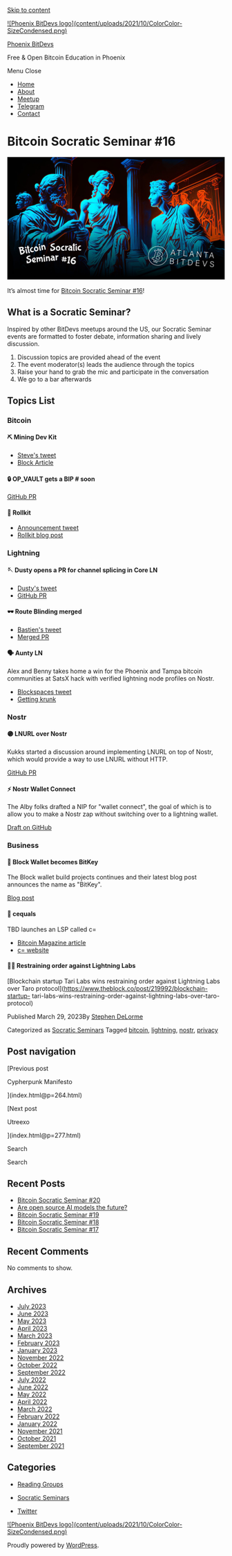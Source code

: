 [Skip to content](index.html@p=270.html#content)

[![Phoenix BitDevs logo](content/uploads/2021/10/ColorColor-
SizeCondensed.png)](index.html)

[Phoenix BitDevs](index.html)

Free & Open Bitcoin Education in Phoenix

Menu  Close

  * [Home](index.html)
  * [About](index.html@p=6.html)
  * [Meetup](https://www.meetup.com/azbitcoin)
  * [Telegram](index.html@p=62.html)
  * [Contact](index.html@p=7.html)

# Bitcoin Socratic Seminar #16

![](content/uploads/2023/03/ATLBitDevs_2023-03-29_socratic-1568x882.jpg)

It’s almost time for [Bitcoin Socratic Seminar
#16](https://www.meetup.com/azbitcoinevents/292080080/)!

## What is a Socratic Seminar?

Inspired by other BitDevs meetups around the US, our Socratic Seminar events
are formatted to foster debate, information sharing and lively discussion.

  1. Discussion topics are provided ahead of the event
  2. The event moderator(s) leads the audience through the topics
  3. Raise your hand to grab the mic and participate in the conversation
  4. We go to a bar afterwards

## Topics List

### Bitcoin

#### ⛏ Mining Dev Kit

  * [Steve's tweet](https://twitter.com/moneyball/status/1633175236203147264)
  * [Block Article](https://www.mining.build/the-mining-development-kit-unlocking-innovation-in-bitcoin-mining/)

#### 🔒 OP_VAULT gets a BIP # soon

[GitHub PR](https://github.com/bitcoin/bips/pull/1421)

#### 🧻 Rollkit

  * [Announcement tweet](https://twitter.com/rollkitdev/status/1632438374513676288?s=46&t=JE0Wv8DiW65PYc9J6aX9IA)
  * [Rollkit blog post](https://rollkit.dev/blog/sovereign-rollups-on-bitcoin/)

### Lightning

#### 🪡 Dusty opens a PR for channel splicing in Core LN

  * [Dusty's tweet](https://twitter.com/dusty_daemon/status/1633281654079868929)
  * [GitHub PR](https://github.com/ElementsProject/lightning/pull/5675)

#### 🕶 Route Blinding merged

  * [Bastien's tweet](https://twitter.com/realtbast/status/1640606307924291585)
  * [Merged PR](https://github.com/lightning/bolts/pull/765)

#### 🗣 Aunty LN

Alex and Benny takes home a win for the Phoenix and Tampa bitcoin communities
at SatsX hack with verified lightning node profiles on Nostr.

  * [Blockspaces tweet](https://twitter.com/BlockSpaces_io/status/1637642107048402944)
  * [Getting krunk](https://twitter.com/PlebLab/status/1637628536260292608)

### Nostr

#### 🟣 LNURL over Nostr

Kukks started a discussion around implementing LNURL on top of Nostr, which
would provide a way to use LNURL without HTTP.

[GitHub PR](https://github.com/lnurl/luds/pull/203)

#### ⚡️ Nostr Wallet Connect

The Alby folks drafted a NIP for "wallet connect", the goal of which is to
allow you to make a Nostr zap without switching over to a lightning wallet.

[Draft on GitHub](https://github.com/getAlby/nips/blob/master/47.md)

### Business

#### 🔑 Block Wallet becomes BitKey

The Block wallet build projects continues and their latest blog post announces
the name as "BitKey".

[Blog post](https://bitkey.build/you-can-call-us-bitkey/)

#### 🟰 cequals

TBD launches an LSP called c=

  * [Bitcoin Magazine article](https://bitcoinmagazine.com/business/tbd-announces-new-bitcoin-lightning-service-provider-c)
  * [c= website](https://cequals.xyz/)

#### 👩‍⚖️ Restraining order against Lightning Labs

[Blockchain startup Tari Labs wins restraining order against Lightning Labs
over Taro protocol](https://www.theblock.co/post/219992/blockchain-startup-
tari-labs-wins-restraining-order-against-lightning-labs-over-taro-protocol)

Published March 29, 2023By [Stephen DeLorme](author/stephen/index.html)

Categorized as [Socratic Seminars](category/socratic-seminars/index.html)
Tagged [bitcoin](tag/bitcoin/index.html),
[lightning](tag/lightning/index.html), [nostr](tag/nostr/index.html),
[privacy](tag/privacy/index.html)

## Post navigation

[Previous post

Cypherpunk Manifesto

](index.html@p=264.html)

[Next post

Utreexo

](index.html@p=277.html)

Search

Search

## Recent Posts

  * [Bitcoin Socratic Seminar #20](index.html@p=316.html)
  * [Are open source AI models the future?](index.html@p=308.html)
  * [Bitcoin Socratic Seminar #19](index.html@p=300.html)
  * [Bitcoin Socratic Seminar #18](index.html@p=293.html)
  * [Bitcoin Socratic Seminar #17](index.html@p=284.html)

## Recent Comments

No comments to show.

## Archives

  * [July 2023](2023/07/index.html)
  * [June 2023](2023/06/index.html)
  * [May 2023](2023/05/index.html)
  * [April 2023](2023/04/index.html)
  * [March 2023](2023/03/index.html)
  * [February 2023](2023/02/index.html)
  * [January 2023](2023/01/index.html)
  * [November 2022](2022/11/index.html)
  * [October 2022](2022/10/index.html)
  * [September 2022](2022/09/index.html)
  * [July 2022](2022/07/index.html)
  * [June 2022](2022/06/index.html)
  * [May 2022](2022/05/index.html)
  * [April 2022](2022/04/index.html)
  * [March 2022](2022/03/index.html)
  * [February 2022](2022/02/index.html)
  * [January 2022](2022/01/index.html)
  * [November 2021](2021/11/index.html)
  * [October 2021](2021/10/index.html)
  * [September 2021](2021/09/index.html)

## Categories

  * [Reading Groups](category/reading-groups/index.html)
  * [Socratic Seminars](category/socratic-seminars/index.html)

  * [Twitter](https://twitter.com/Phoenixbitdevs)

[![Phoenix BitDevs logo](content/uploads/2021/10/ColorColor-
SizeCondensed.png)](index.html)

Proudly powered by [WordPress](https://wordpress.org/).

